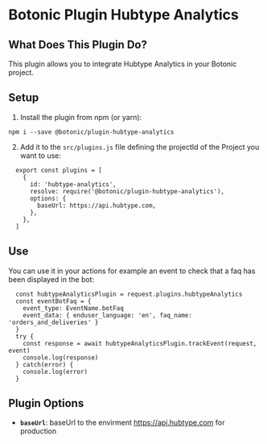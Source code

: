 # Botonic Plugin Hubtype Analytics

## What Does This Plugin Do?

This plugin allows you to integrate Hubtype Analytics in your Botonic project.

## Setup

1. Install the plugin from npm (or yarn):

```
npm i --save @botonic/plugin-hubtype-analytics
```

2. Add it to the `src/plugins.js` file defining the projectId of the Project you want to use:

```
  export const plugins = [
    {
      id: 'hubtype-analytics',
      resolve: require('@botonic/plugin-hubtype-analytics'),
      options: {
        baseUrl: https://api.hubtype.com,
      },
    },
  ]
```

## Use

You can use it in your actions for example an event to check that a faq has been displayed in the bot:

```
  const hubtypeAnalyticsPlugin = request.plugins.hubtypeAnalytics
  const eventBotFaq = {
    event_type: EventName.botFaq
    event_data: { enduser_language: 'en', faq_name: 'orders_and_deliveries' }
  }
  try {
    const response = await hubtypeAnalyticsPlugin.trackEvent(request, event)
    console.log(response)
  } catch(error) {
    console.log(error)
  }

```

## Plugin Options

- **`baseUrl`**: baseUrl to the envirment https://api.hubtype.com for production
